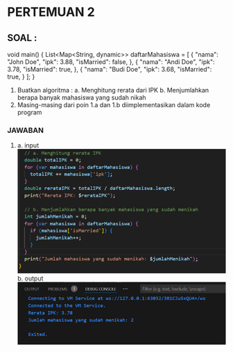 # PERTEMUAN 2

## SOAL :

void main() {
List<Map<String, dynamic>> daftarMahasiswa = [
{
"nama": "John Doe",
"ipk": 3.88,
"isMarried": false,
},
{
"nama": "Andi Doe",
"ipk": 3.78,
"isMarried": true,
},
{
"nama": "Budi Doe",
"ipk": 3.68,
"isMarried": true,
}
];
}

1. Buatkan algoritma :
a. Menghitung rerata dari IPK 
b. Menjumlahkan berapa banyak mahasiswa yang sudah nikah 
2. Masing-masing dari poin 1.a dan 1.b diimplementasikan dalam kode program

### JAWABAN 
1.  a. input
    ![image](assets/input.png)
    b. output
    ![image](assets/output.png)
